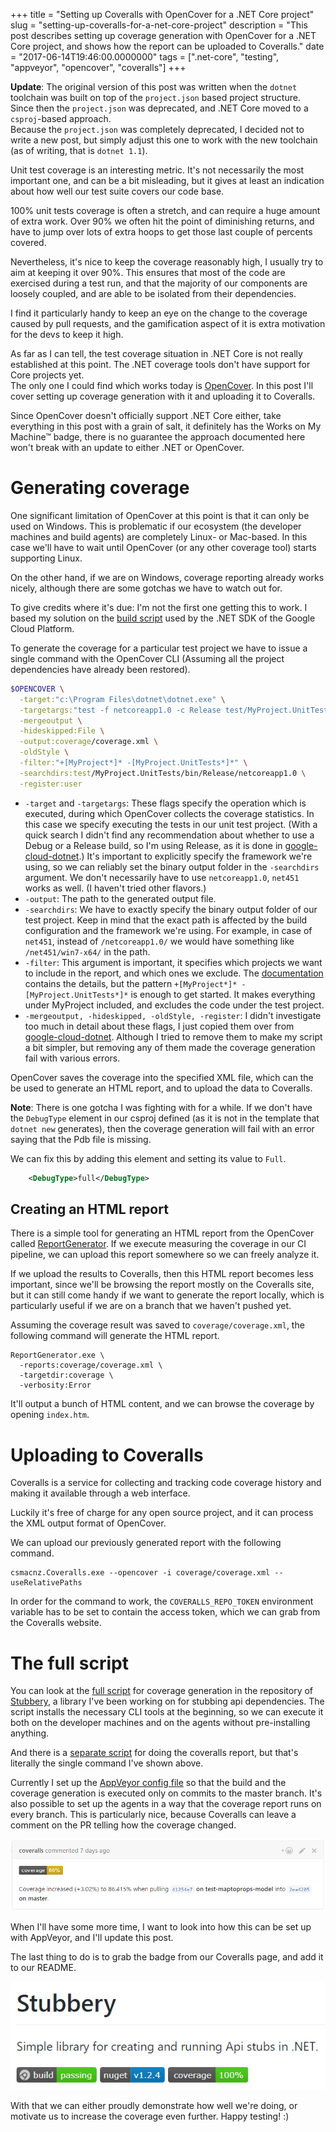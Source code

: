 +++
title = "Setting up Coveralls with OpenCover for a .NET Core project"
slug = "setting-up-coveralls-for-a-net-core-project"
description = "This post describes setting up coverage generation with OpenCover for a .NET Core project, and shows how the report can be uploaded to Coveralls."
date = "2017-06-14T19:46:00.0000000"
tags = [".net-core", "testing", "appveyor", "opencover", "coveralls"]
+++

**Update**: The original version of this post was written when the `dotnet` toolchain was built on top of the `project.json` based project structure. Since then the `project.json` was deprecated, and .NET Core moved to a `csproj`-based approach.  
Because the `project.json` was completely deprecated, I decided not to write a new post, but simply adjust this one to work with the new toolchain (as of writing, that is `dotnet 1.1`).

Unit test coverage is an interesting metric. It's not necessarily the most important one, and can be a bit misleading, but it gives at least an indication about how well our test suite covers our code base.

100% unit tests coverage is often a stretch, and can require a huge amount of extra work. Over 90% we often hit the point of diminishing returns, and have to jump over lots of extra hoops to get those last couple of percents covered.

Nevertheless, it's nice to keep the coverage reasonably high, I usually try to aim at keeping it over 90%. This ensures that most of the code are exercised during a test run, and that the majority of our components are loosely coupled, and are able to be isolated from their dependencies.

I find it particularly handy to keep an eye on the change to the coverage caused by pull requests, and the gamification aspect of it is extra motivation for the devs to keep it high.

As far as I can tell, the test coverage situation in .NET Core is not really established at this point. The .NET coverage tools don't have support for Core projects yet.  
The only one I could find which works today is [OpenCover](https://github.com/OpenCover/opencover). In this post I'll cover setting up coverage generation with it and uploading it to Coveralls.

Since OpenCover doesn't officially support .NET Core either, take everything in this post with a grain of salt, it definitely has the Works on My Machine™ badge, there is no guarantee the approach documented here won't break with an update to either .NET or OpenCover.

# Generating coverage

One significant limitation of OpenCover at this point is that it can only be used on Windows. This is problematic if our ecosystem (the developer machines and build agents) are completely Linux- or Mac-based. In this case we'll have to wait until OpenCover (or any other coverage tool) starts supporting Linux.

On the other hand, if we are on Windows, coverage reporting already works nicely, although there are some gotchas we have to watch out for.

To give credits where it's due: I'm not the first one getting this to work. I based my solution on the [build script](https://github.com/GoogleCloudPlatform/google-cloud-dotnet/blob/master/build.sh) used by the .NET SDK of the Google Cloud Platform.

To generate the coverage for a particular test project we have to issue a single command with the OpenCover CLI (Assuming all the project dependencies have already been restored).

```bash
$OPENCOVER \
  -target:"c:\Program Files\dotnet\dotnet.exe" \
  -targetargs:"test -f netcoreapp1.0 -c Release test/MyProject.UnitTests/MyProject.UnitTests.csproj" \
  -mergeoutput \
  -hideskipped:File \
  -output:coverage/coverage.xml \
  -oldStyle \
  -filter:"+[MyProject*]* -[MyProject.UnitTests*]*" \
  -searchdirs:test/MyProject.UnitTests/bin/Release/netcoreapp1.0 \
  -register:user
```

 - `-target` and `-targetargs`: These flags specify the operation which is executed, during which OpenCover collects the coverage statistics. In this case we specify executing the tests in our unit test project. (With a quick search I didn't find any recommendation about whether to use a Debug or a Release build, so I'm using Release, as it is done in [google-cloud-dotnet](https://github.com/GoogleCloudPlatform/google-cloud-dotnet).)
 It's important to explicitly specify the framework we're using, so we can reliably set the binary output folder in the `-searchdirs` argument. We don't necessarily have to use `netcoreapp1.0`, `net451` works as well. (I haven't tried other flavors.)
 - `-output`: The path to the generated output file.
 - `-searchdirs`: We have to exactly specify the binary output folder of our test project. Keep in mind that the exact path is affected by the build configuration and the framework we're using. For example, in case of `net451`, instead of `/netcoreapp1.0/` we would have something like `/net451/win7-x64/` in the path.
 - `-filter`: This argument is important, it specifies which projects we want to include in the report, and which ones we exclude. The [documentation](https://github.com/opencover/opencover/wiki/usage) contains the details, but the pattern `+[MyProject*]* -[MyProject.UnitTests*]*` is enough to get started. It makes everything under MyProject included, and excludes the code under the test project.
 - `-mergeoutput, -hideskipped, -oldStyle, -register`: I didn't investigate too much in detail about these flags, I just copied them over from [google-cloud-dotnet](https://github.com/GoogleCloudPlatform/google-cloud-dotnet). Although I tried to remove them to make my script a bit simpler, but removing any of them made the coverage generation fail with various errors.

OpenCover saves the coverage into the specified XML file, which can the be used to generate an HTML report, and to upload the data to Coveralls.

**Note**: There is one gotcha I was fighting with for a while. If we don't have the `DebugType` element in our csproj defined (as it is not in the template that `dotnet new` generates), then the coverage generation will fail with an error saying that the Pdb file is missing.

We can fix this by adding this element and setting its value to `Full`.

```xml
    <DebugType>full</DebugType>
```

## Creating an HTML report

There is a simple tool for generating an HTML report from the OpenCover called [ReportGenerator](https://www.nuget.org/packages/ReportGenerator/). If we execute measuring the coverage in our CI pipeline, we can upload this report somewhere so we can freely analyze it.

If we upload the results to Coveralls, then this HTML report becomes less important, since we'll be browsing the report mostly on the Coveralls site, but it can still come handy if we want to generate the report locally, which is particularly useful if we are on a branch that we haven't pushed yet.

Assuming the coverage result was saved to `coverage/coverage.xml`, the following command will generate the HTML report.

```
ReportGenerator.exe \
  -reports:coverage/coverage.xml \
  -targetdir:coverage \
  -verbosity:Error
```

It'll output a bunch of HTML content, and we can browse the coverage by opening `index.htm`.

# Uploading to Coveralls

Coveralls is a service for collecting and tracking code coverage history and making it available through a web interface.

Luckily it's free of charge for any open source project, and it can process the XML output format of OpenCover.

We can upload our previously generated report with the following command.

```
csmacnz.Coveralls.exe --opencover -i coverage/coverage.xml --useRelativePaths
```

In order for the command to work, the `COVERALLS_REPO_TOKEN` environment variable has to be set to contain the access token, which we can grab from the Coveralls website.

# The full script

You can look at the [full script](https://github.com/markvincze/Stubbery/blob/master/coverage.sh) for coverage generation in the repository of [Stubbery](https://markvincze.github.io/Stubbery/), a library I've been working on for stubbing api dependencies. The script installs the necessary CLI tools at the beginning, so we can execute it both on the developer machines and on the agents without pre-installing anything.

And there is a [separate script](https://github.com/markvincze/Stubbery/blob/master/coveralls.sh) for doing the coveralls report, but that's literally the single command I've shown above.

Currently I set up the [AppVeyor config file](https://github.com/markvincze/Stubbery/blob/master/appveyor.yml) so that the build and the coverage generation is executed only on commits to the master branch. It's also possible to set up the agents in a way that the coverage report runs on every branch. This is particularly nice, because Coveralls can leave a comment on the PR telling how the coverage changed.

![Coveralls telling the coverage change on a PR.](/images/2016/11/coveralls-pr.png)

When I'll have some more time, I want to look into how this can be set up with AppVeyor, and I'll update this post.

The last thing to do is to grab the badge from our Coveralls page, and add it to our README.

[![Coverage badge on Stubbery](/images/2017/06/stubbery-badge-new.png)](https://github.com/markvincze/Stubbery)

With that we can either proudly demonstrate how well we're doing, or motivate us to increase the coverage even further. Happy testing! :)
